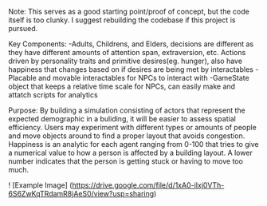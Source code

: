 Note: 
This serves as a good starting point/proof of concept, but the code itself is too clunky. I suggest rebuilding the codebase if this project is pursued.

Key Components:
-Adults, Childrens, and Elders, decisions are different as they have different amounts of attention span, extraversion, etc. Actions driven by personality traits and primitive desires(eg. hunger), also have happiness that changes based on if desires are being met by interactables
-Placable and movable interactables for NPCs to interact with
-GameState object that keeps a relative time scale for NPCs, can easily make and attatch scripts for analytics

Purpose:
By building a simulation consisting of actors that represent the expected demographic in a buliding, it will be easier to assess spatial efficiency. Users may experiment with different types or amounts of people and move objects around to find a proper layout that avoids congestion. Happiness is an analytic for each agent ranging from 0-100 that tries to give a numerical value to how a person is affected by a building layout. A lower number indicates that the person is getting stuck or having to move too much.

! [Example Image] (https://drive.google.com/file/d/1xA0-iIxj0VTh-6S6ZwKqTRdamR8jAeS0/view?usp=sharing)
